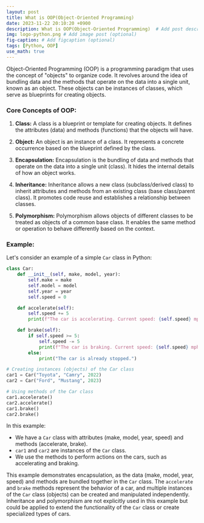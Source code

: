 ```yaml
---
layout: post
title: What is OOP(Object-Oriented Programming)
date: 2023-11-22 20:10:20 +0900
description: What is OOP(Object-Oriented Programming)  # Add post description (optional)
img: logo-python.png # Add image post (optional)
fig-caption: # Add figcaption (optional)
tags: [Python, OOP]
use_math: true
---
```


Object-Oriented Programming (OOP) is a programming paradigm that uses the concept of "objects" to organize code. It revolves around the idea of bundling data and the methods that operate on the data into a single unit, known as an object. These objects can be instances of classes, which serve as blueprints for creating objects.

### Core Concepts of OOP:

1. **Class:** A class is a blueprint or template for creating objects. It defines the attributes (data) and methods (functions) that the objects will have.

2. **Object:** An object is an instance of a class. It represents a concrete occurrence based on the blueprint defined by the class.

3. **Encapsulation:** Encapsulation is the bundling of data and methods that operate on the data into a single unit (class). It hides the internal details of how an object works.

4. **Inheritance:** Inheritance allows a new class (subclass/derived class) to inherit attributes and methods from an existing class (base class/parent class). It promotes code reuse and establishes a relationship between classes.

5. **Polymorphism:** Polymorphism allows objects of different classes to be treated as objects of a common base class. It enables the same method or operation to behave differently based on the context.

### Example:

Let's consider an example of a simple `Car` class in Python:

```python
class Car:
    def __init__(self, make, model, year):
        self.make = make
        self.model = model
        self.year = year
        self.speed = 0

    def accelerate(self):
        self.speed += 5
        print(f"The car is accelerating. Current speed: {self.speed} mph")

    def brake(self):
        if self.speed >= 5:
            self.speed -= 5
            print(f"The car is braking. Current speed: {self.speed} mph")
        else:
            print("The car is already stopped.")

# Creating instances (objects) of the Car class
car1 = Car("Toyota", "Camry", 2022)
car2 = Car("Ford", "Mustang", 2023)

# Using methods of the Car class
car1.accelerate()
car2.accelerate()
car1.brake()
car2.brake()
```

In this example:
- We have a `Car` class with attributes (make, model, year, speed) and methods (accelerate, brake).
- `car1` and `car2` are instances of the `Car` class.
- We use the methods to perform actions on the cars, such as accelerating and braking.

This example demonstrates encapsulation, as the data (make, model, year, speed) and methods are bundled together in the `Car` class. The `accelerate` and `brake` methods represent the behavior of a car, and multiple instances of the `Car` class (objects) can be created and manipulated independently. Inheritance and polymorphism are not explicitly used in this example but could be applied to extend the functionality of the `Car` class or create specialized types of cars.